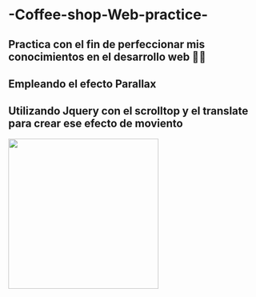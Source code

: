 # -Coffee-shop-Web-practice-

## Practica con el fin de perfeccionar mis conocimientos en el desarrollo web 🚀🚀

## Empleando el efecto Parallax
## Utilizando Jquery con el scrolltop y el translate para crear ese efecto de moviento 


<img src="https://media.giphy.com/media/XcMlFJDao3olcGQPSL/source.gif" width="300">


